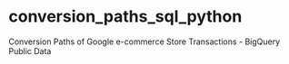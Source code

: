 # conversion_paths_sql_python
Conversion Paths of Google e-commerce Store Transactions - BigQuery Public Data
